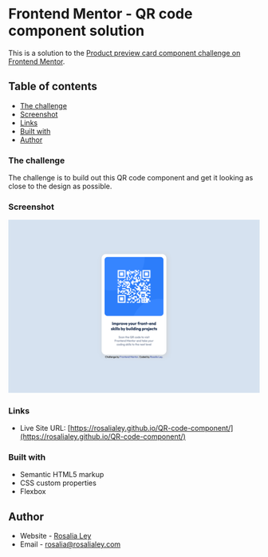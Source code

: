 # Frontend Mentor - QR code component solution

This is a solution to the [Product preview card component challenge on Frontend Mentor](https://www.frontendmentor.io/challenges/product-preview-card-component-GO7UmttRfa). 

## Table of contents

  - [The challenge](#the-challenge)
  - [Screenshot](#screenshot)
  - [Links](#links)
  - [Built with](#built-with)
  - [Author](#author)


### The challenge

The challenge is to build out this QR code component and get it looking as close to the design as possible.

### Screenshot

![](images/Screenshot%20Rosalia%20Ley%20QR%20code%20component.png)

### Links

- Live Site URL: [https://rosalialey.github.io/QR-code-component/](https://rosalialey.github.io/QR-code-component/)

### Built with

- Semantic HTML5 markup
- CSS custom properties
- Flexbox

## Author

- Website - [Rosalia Ley](https://github.com/RosaliaLey)
- Email - [rosalia@rosalialey.com](rosalia@rosalialey.com)


